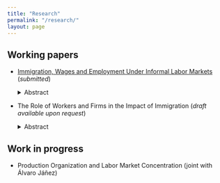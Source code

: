 ```yaml
---
title: "Research"
permalink: "/research/"
layout: page
---
```


## Working papers
- [Immigration, Wages and Employment Under Informal Labor Markets](https://osf.io/preprints/socarxiv/acr4v/) (*submitted*)
  <details><summary>Abstract</summary><p> This paper studies the labor market impacts of Venezuelan immigrants in Colombia. Exploiting spatial variation in exposure, I find a negative effect on native wages driven by the informal sector (where immigrants are concentrated) and a reduction in native employment in the formal sector (where the minimum wage binds for many workers). To explain this asymmetry, I build a model in which firms substitute formal for informal labor in response to lower informal wages. Consistent with the model's predictions, I document that the increase in informality is driven by small firms that use both labor types in production. </p> </details>

- The Role of Workers and Firms in the Impact of Immigration (*draft available upon request*) 
  <details><summary>Abstract</summary> <p> This paper studies the worker-level effects of a labor supply shock and determines the differential role of workers and firms in these effects. To do so, I exploit Venezuelans' uneven and massive arrival within Colombia (as of 2019, nearly 2 million Venezuelans lived in Colombia) and use administrative employer-employee data covering the universe of formal workers to follow natives' labor market outcomes over time. Overall, I find a reduction in worker-level employment that is concentrated at the bottom of the wage distribution (among self-employed and minimum wage earners). In contrast, I find a negative wage effect that is driven by workers from the upper part of the wage distribution who work in relatively small firms. To uncover the mechanisms behind these findings, I implement a machine learning method that shows that firm-specific pay premiums are more important in explaining the observed drop in employment and wages than other worker characteristics. These results support the influential role that firms play in determining the impact of immigration on workers' outcomes.</p></details>

## Work in progress

- Production Organization and Labor Market Concentration (joint with Álvaro Jáñez)
